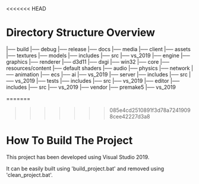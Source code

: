 <<<<<<< HEAD
# Directory Structure Overview

|── build
    |── debug
    |── release
|── docs
|── media
|── client
    |── assets
        |── textures
        |── models
    |── includes
    |── src
    |── vs_2019
|── engine
    |── graphics
        |── renderer
        |── d3d11
        |── dxgi
        |── win32
    |── core
    |── resources/content
        |── default shaders
    |── audio
    |── physics
    |── network
    |── animation
    |── ecs
    |── ai
    |── vs_2019
|── server
    |── includes
    |── src
    |── vs_2019
|── tests
    |── includes
    |── src
    |── vs_2019
|── editor
    |── includes
    |── src
    |── vs_2019
|── vendor
    |── premake5
|── vs_2019
   

=======
>>>>>>> 085e4cd2510891f3d78a72419098cee42227d3a8
# How To Build The Project

This project has been developed using Visual Studio 2019. 

It can be easily built using 'build_project.bat' and removed using 'clean_project.bat'.
